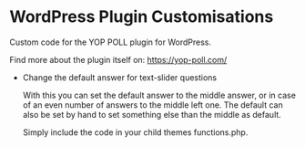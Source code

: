 # WordPress Plugin Customisations
Custom code for the YOP POLL plugin for WordPress.

Find more about the plugin itself on: https://yop-poll.com/

+ Change the default answer for text-slider questions

   With this you can set the default answer to the middle answer, or in case of an even number of answers to the middle left one.
   The default can also be set by hand to set something else than the middle as default. 

   Simply include the code in your child themes functions.php.
